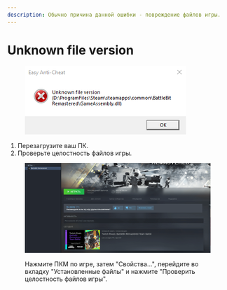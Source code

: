 ```yaml
---
description: Обычно причина данной ошибки - повреждение файлов игры.
---
```


# Unknown file version

<figure><img src="../.gitbook/assets/unknownfileversion.png" alt=""><figcaption></figcaption></figure>

1. Перезагрузите ваш ПК.
2. Проверьте целостность файлов игры.

<figure><img src="../.gitbook/assets/BBR_Validation.gif" alt=""><figcaption><p>Нажмите ПКМ по игре, затем "Свойства...", перейдите во вкладку "Установленные файлы" и нажмите "Проверить целостность файлов игры".</p></figcaption></figure>
